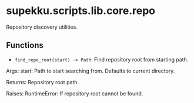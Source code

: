 # supekku.scripts.lib.core.repo

Repository discovery utilities.

## Functions

- `find_repo_root(start) -> Path`: Find repository root from starting path.

Args:
  start: Path to start searching from. Defaults to current directory.

Returns:
  Repository root path.

Raises:
  RuntimeError: If repository root cannot be found.
